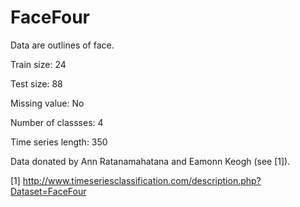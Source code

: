 # FaceFour

Data are outlines of face. 

Train size: 24

Test size: 88

Missing value: No

Number of classses: 4

Time series length: 350

Data donated by Ann Ratanamahatana and Eamonn Keogh (see [1]).

[1] http://www.timeseriesclassification.com/description.php?Dataset=FaceFour
